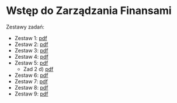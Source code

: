# Wstęp do Zarządzania Finansami

Zestawy zadań:

* Zestaw 1: [pdf](https://github.com/ritabo/WdZF/blob/main/Zestaw_1___kapitalizacja.pdf)
* Zestaw 2: [pdf](https://github.com/ritabo/WdZF/blob/main/Zestaw_2___renty.pdf)
* Zestaw 3: [pdf](https://github.com/ritabo/WdZF/blob/main/Zestaw_3___strumien_platnosci_stopy.pdf)
* Zestaw 4: [pdf](https://github.com/ritabo/WdZF/blob/main/Zestaw_4___obligacje_i_teoria_portfela.pdf)
* Zestaw 5: [pdf](https://github.com/ritabo/WdZF/blob/main/Zestaw_5___Kontrakty_terminowe.pdf)
  - Zad 2 d) [pdf](https://github.com/ritabo/WdZF/blob/main/Zestaw_5___zad_2_d_.pdf)
* Zestaw 6: [pdf](https://github.com/ritabo/WdZF/blob/main/Zestaw_6___Opcje.pdf)
* Zestaw 7: [pdf](https://github.com/ritabo/WdZF/blob/main/Zestaw_7___Wycena_opcji.pdf)
* Zestaw 8: [pdf](https://github.com/ritabo/WdZF/blob/main/Zestaw%208%20-%20Strategie%20opcyjne.pdf)
* Zestaw 9: [pdf](https://github.com/ritabo/WdZF/blob/main/Zestaw_9___Ryzyko_kredytowe.pdf)
